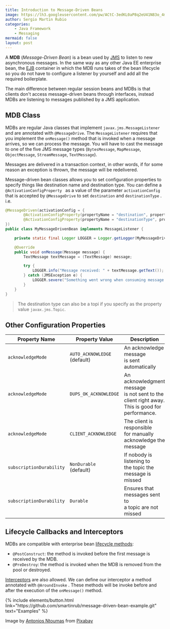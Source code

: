 ```yaml
---
title: Introduction to Message-Driven Beans
image: https://lh3.googleusercontent.com/pw/ACtC-3edKL0aP8q2eU41N83o_4mJXz2Q9B3do9s9jkr0JWjble-XVoy_BJhOtU--OQuIitMog5zykAb6lCjRmwQvBQ1UfM5S7kHW2s5_kWGsMdHv_36fmRmBvv7R8_6Iw6-MkKIe5p-G0eyjV2-TJTc_x731=w640-h431-no?authuser=1
author: Sergio Martin Rubio
categories:
    - Java Framework
    - Messaging
mermaid: false
layout: post
---
```


A **MDB** (*Message-Driven Bean*) is a bean used by [JMS](https://sergiomartinrubio.com/articles/understanding-messaging-pattern-with-jms) to listen to new asynchronous messages. In the same way as any other Java EE enterprise bean, the [EJB](https://sergiomartinrubio.com/articles/ejb-what-it-is-why-it-exists-and-how-it-works) container in which the MDB runs takes of the bean lifecycle so you do not have to configure a listener by yourself and add all the required boilerplate.

The main difference between regular session beans and MDBs is that clients don't access message-driven beans through interfaces, instead MDBs are listening to messages published by a JMS application.

## MDB Class

MDBs are regular Java classes that implement `javax.jms.MessageListener`  and are annotated with `@MessageDrive`. The `MessageListener` requires that you implement the `onMessage()` method that is invoked when a message arrives, so we can process the message. You will have to cast the message to one of the five JMS message types (`BytesMessage`, `MapMessage`,  `ObjectMessage`, `StreamMessage`, `TextMessage`).

Messages are delivered in a transaction context, in other words, if for some reason an exception is thrown, the message will be redelivered.

Message-driven bean classes allows you to set configuration properties to specify things like destination name and destination type. You can define a `@ActivationConfigProperty ` as a value of the parameter `activationConfig` that is accepted by `@MessageDrive` to set `destination` and `destinationType` . i.e.

```java
@MessageDriven(activationConfig = {
        @ActivationConfigProperty(propertyName = "destination", propertyValue = "myQueue"),
        @ActivationConfigProperty(propertyName = "destinationType", propertyValue = "javax.jms.Queue")
})
public class MyMessageDrivenBean implements MessageListener {

    private static final Logger LOGGER = Logger.getLogger(MyMessageDrivenBean.class.getName());

    @Override
    public void onMessage(Message message) {
        TextMessage textMessage = (TextMessage) message;

        try {
            LOGGER.info("Message received: " + textMessage.getText());
        } catch (JMSException e) {
            LOGGER.severe("Something went wrong when consuming message: " + e.getMessage());
        }
    }
}
```

> The destination type can also be a topi if you specify as the property value `javax.jms.Topic`.

## Other Configuration Properties

| Property Name              | Property Value               | Description                                                  |
| -------------------------- | ---------------------------- | ------------------------------------------------------------ |
| `acknowledgeMode`          | `AUTO_ACKNOWLEDGE` <br />(default) | An acknowledge message <br />is sent automatically                 |
| `acknowledgeMode`          | `DUPS_OK_ACKNOWLEDGE`        | An acknowledgment message <br />is not sent to the client right away. <br />This is good for performance. |
| `acknowledgeMode`          | `CLIENT_ACKNOWLEDGE`         | The client is responsible <br />for manually acknowledge the message |
| `subscriptionDurability`   | `NonDurable` <br />(default)       | If nobody is listening to <br />the topic the message is missed    |
| ``subscriptionDurability`` | `Durable`                    | Ensures that messages sent to <br />a topic are not missed         |

## Lifecycle Callbacks and Interceptors

MDBs are compatible with enterprise bean [lifecycle methods](https://sergiomartinrubio.com/articles/ejb-what-it-is-why-it-exists-and-how-it-works#session-bean-lifecycle-methods):

- `@PostConstruct`: the method is invoked before the first message is received by the MDB.
- `@PreDestroy`:  the method is invoked when the MDB is removed from the pool or destroyed.

[Interceptors](https://sergiomartinrubio.com/articles/ejb-what-it-is-why-it-exists-and-how-it-works#session-bean-interceptor) are also allowed. We can define our interceptor  a method annotated with `@AroundInvoke` . These methods will be invoke before and after the execution of the `onMessage()` method.

<p class="text-center">
{% include elements/button.html link="https://github.com/smartinrub/message-driven-bean-example.git" text="Examples" %}
</p>

Image by <a href="https://pixabay.com/users/atlantios-4957810/?utm_source=link-attribution&amp;utm_medium=referral&amp;utm_campaign=image&amp;utm_content=3437294">Antonios Ntoumas</a> from <a href="https://pixabay.com/?utm_source=link-attribution&amp;utm_medium=referral&amp;utm_campaign=image&amp;utm_content=3437294">Pixabay</a>
